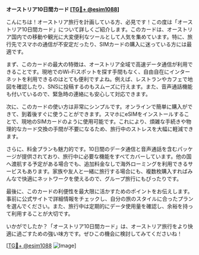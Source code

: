 **オーストリア10日間カード [[TG💪+ @esim1088](https://t.me/s/esim1088)]**

こんにちは！オーストリア旅行を計画している方、必見です！この度は「オーストリア10日間カード」について詳しくご紹介します。このカードは、オーストリア国内での移動や観光に大変便利なツールとして人気を集めています。特に、旅行先でスマホの通信が不安定だったり、SIMカードの購入に迷っている方には最適です。

まず、このカードの最大の特徴は、オーストリア全域で高速データ通信が利用できることです。現地でのWi-Fiスポットを探す手間もなく、自由自在にインターネットを利用できるのはとても便利ですよね。例えば、レストランやカフェで地図を確認したり、SNSに投稿するのもスムーズに行えます。また、音声通話機能も付いているので、緊急時の連絡にも安心して対応できます。

次に、このカードの使い方は非常にシンプルです。オンラインで簡単に購入ができて、到着後すぐに使うことができます。スマホにeSIMをインストールすることで、現地のSIMカードのように使用可能です。これにより、煩雑な手続きや物理的なカード交換の手間が不要になるため、旅行中のストレスを大幅に軽減できます。

さらに、料金プランも魅力的です。10日間のデータ通信と音声通話を含むパッケージが提供されており、旅行中に必要な機能をすべてカバーしています。他の国へ渡航する予定がある場合でも、追加料金なしで海外ローミングを利用できるサービスもあります。家族や友人と一緒に旅行する場合にも、複数枚購入すればみんなで快適にネットワークを使えるので、グループ旅行にもぴったりです。

最後に、このカードの利便性を最大限に活かすためのポイントをお伝えします。事前に公式サイトで詳細情報をチェックし、自分の旅のスタイルに合ったプランを選んでください。また、旅行中は定期的にデータ使用量を確認し、余裕を持って利用することが大切です。

いかがでしたか？「オーストリア10日間カード」は、オーストリア旅行をより快適に過ごすための強い味方です。ぜひこの機会に検討してみてくださいね！

[[TG💪+ @esim1088](https://t.me/s/esim1088) ![Image](https://i.postimg.cc/Y0z9fWf4/image.png)]